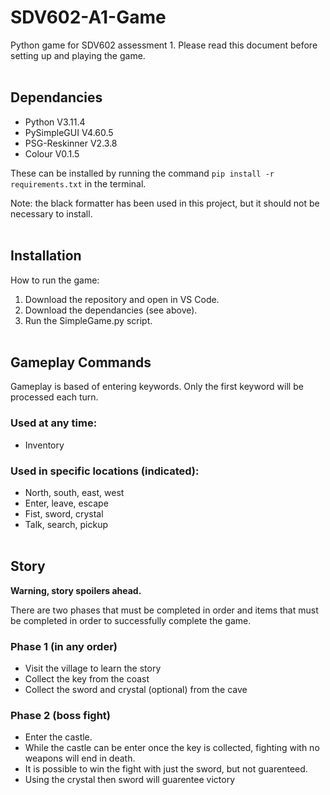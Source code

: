 # SDV602-A1-Game

Python game for SDV602 assessment 1. Please read this document before setting up and playing the game.
<br><br>

## Dependancies

- Python V3.11.4
- PySimpleGUI V4.60.5
- PSG-Reskinner V2.3.8
- Colour V0.1.5

These can be installed by running the command `pip install -r requirements.txt` in the terminal.

Note: the black formatter has been used in this project, but it should not be necessary to install.
<br><br>

## Installation

How to run the game:

1. Download the repository and open in VS Code.
2. Download the dependancies (see above).
3. Run the SimpleGame.py script.
   <br><br>

## Gameplay Commands

Gameplay is based of entering keywords. Only the first keyword will be processed each turn.

### Used at any time:

- Inventory

### Used in specific locations (indicated):

- North, south, east, west
- Enter, leave, escape
- Fist, sword, crystal
- Talk, search, pickup
  <br><br>

## Story

<b>Warning, story spoilers ahead.</b>

There are two phases that must be completed in order and items that must be completed in order to successfully complete the game.

### Phase 1 (in any order)

- Visit the village to learn the story
- Collect the key from the coast
- Collect the sword and crystal (optional) from the cave

### Phase 2 (boss fight)

- Enter the castle.
- While the castle can be enter once the key is collected, fighting with no weapons will end in death.
- It is possible to win the fight with just the sword, but not guarenteed.
- Using the crystal then sword will guarentee victory
